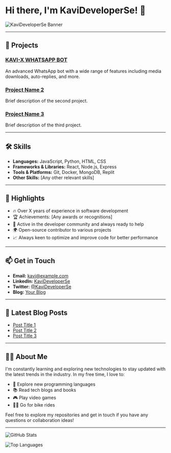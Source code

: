 # Hi there, I'm KaviDeveloperSe! 👋

![KaviDeveloperSe Banner](https://yourbannerlink.com/banner.gif)

---

## 🚀 Projects

### [KAVI-X WHATSAPP BOT](https://github.com/KaviDeveloperSe/Unofficial-Release/tree/main)
An advanced WhatsApp bot with a wide range of features including media downloads, auto-replies, and more.

### [Project Name 2](https://github.com/KaviDeveloperSe/project-2)
Brief description of the second project.

### [Project Name 3](https://github.com/KaviDeveloperSe/project-3)
Brief description of the third project.

---

## 🛠️ Skills

- **Languages:** JavaScript, Python, HTML, CSS
- **Frameworks & Libraries:** React, Node.js, Express
- **Tools & Platforms:** Git, Docker, MongoDB, Replit
- **Other Skills:** [Any other relevant skills]

---

## 🌟 Highlights

- 🔥 Over X years of experience in software development
- 🏆 Achievements: [Any awards or recognitions]
- 💬 Active in the developer community and always ready to help
- 🌍 Open-source contributor to various projects
- 📈 Always keen to optimize and improve code for better performance

---

## 📫 Get in Touch

- **Email:** [kavi@example.com](mailto:kavi@example.com)
- **LinkedIn:** [KaviDeveloperSe](https://linkedin.com/in/kavi)
- **Twitter:** [@KaviDeveloperSe](https://twitter.com/KaviDeveloperSe)
- **Blog:** [Your Blog](https://yourbloglink.com)

---

## 📝 Latest Blog Posts

- [Post Title 1](https://yourbloglink.com/post1)
- [Post Title 2](https://yourbloglink.com/post2)
- [Post Title 3](https://yourbloglink.com/post3)

---

## 👨‍💻 About Me

I'm constantly learning and exploring new technologies to stay updated with the latest trends in the industry. In my free time, I love to:

- 🌱 Explore new programming languages
- 📚 Read tech blogs and books
- 🎮 Play video games
- 🚴‍♂️ Go for bike rides

Feel free to explore my repositories and get in touch if you have any questions or collaboration ideas!

---

![GitHub Stats](https://github-readme-stats.vercel.app/api?username=KaviDeveloperSe&show_icons=true&theme=radical)

![Top Languages](https://github-readme-stats.vercel.app/api/top-langs/?username=KaviDeveloperSe&layout=compact&theme=radical)
